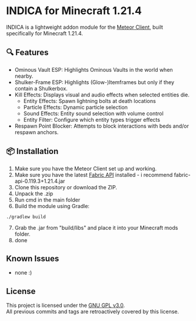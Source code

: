 # INDICA for Minecraft 1.21.4

INDICA is a lightweight addon module for the [Meteor Client](https://meteorclient.com/), built specifically for Minecraft 1.21.4.

## 🔍 Features

- Ominous Vault ESP: Highlights Ominous Vaults in the world when nearby.
- Shulker-Frame ESP: Highlights (Glow-)Itemframes but only if they contain a Shulkerbox.
- Kill Effects: Displays visual and audio effects when selected entities die.
  - Entity Effects: Spawn lightning bolts at death locations
  - Particle Effects: Dynamic particle selection
  - Sound Effects: Entity sound selection with volume control
  - Entity Filter: Configure which entity types trigger effects
- Respawn Point Blocker: Attempts to block interactions with beds and/or respawn anchors.

## 📦 Installation

  1. Make sure you have the Meteor Client set up and working.
  2. Make sure you have the latest [Fabric API](https://www.curseforge.com/minecraft/mc-mods/fabric-api/files) installed - i recommend fabric-api-0.119.3+1.21.4.jar
  3. Clone this repository or download the ZIP.
  4. Unpack the .zip
  5. Run cmd in the main folder
  6. Build the module using Gradle:

    ./gradlew build

  7. Grab the .jar from "build/libs" and place it into your Minecraft mods folder.
  8. done

## Known Issues

- none :)

## License

This project is licensed under the [GNU GPL v3.0](LICENSE).  
All previous commits and tags are retroactively covered by this license.